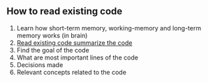 ## How to read existing code
1. Learn how short-term memory, working-memory and long-term memory works (in brain)
2. [Read existing code summarize the code](https://youtu.be/az-MX_M11lg?t=1778)
3. Find the goal of the code
4. What are most important lines of the code
5. Decisions made
6. Relevant concepts related to the code
